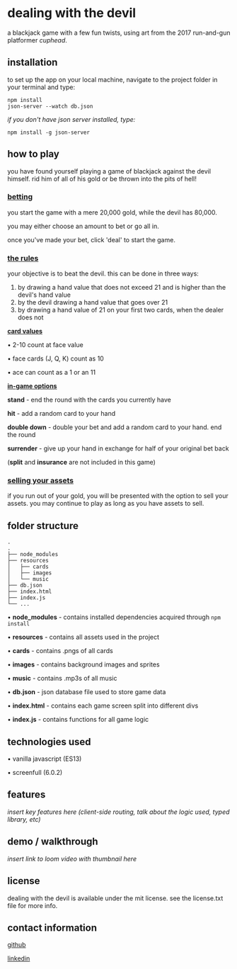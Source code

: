 # **dealing with the devil**

a blackjack game with a few fun twists, using art from the 2017 run-and-gun platformer *cuphead*.

## **installation**

to set up the app on your local machine, navigate to the project folder in your terminal and type:
```
npm install
json-server --watch db.json
```
*if you don't have json server installed, type:*
```
npm install -g json-server
```

## **how to play**

you have found yourself playing a game of blackjack against the devil himself. rid him of all of his gold or be thrown into the pits of hell!

### <ins>**betting**</ins>

you start the game with a mere 20,000 gold, while the devil has 80,000.

you may either choose an amount to bet or go all in.

once you've made your bet, click 'deal' to start the game.

### <ins>**the rules**</ins>

your objective is to beat the devil. this can be done in three ways:

1. by drawing a hand value that does not exceed 21 and is higher than the devil's hand value
2. by the devil drawing a hand value that goes over 21
3. by drawing a hand value of 21 on your first two cards, when the dealer does not

<ins>**card values**</ins>

• 2-10 count at face value

• face cards (J, Q, K) count as 10

• ace can count as a 1 or an 11

<ins>**in-game options**</ins>

**stand** - end the round with the cards you currently have

**hit** - add a random card to your hand

**double down** - double your bet and add a random card to your hand. end the round

**surrender** - give up your hand in exchange for half of your original bet back

(**split** and **insurance** are not included in this game)

### <ins>**selling your assets**</ins>

if you run out of your gold, you will be presented with the option to sell your assets. you may continue to play as long as you have assets to sell.

## **folder structure**
```
.
.
├── node_modules
├── resources
│   ├── cards
│   ├── images
│   └── music
├── db.json
├── index.html
├── index.js
└── ...
```

• **node_modules** - contains installed dependencies acquired through `npm install`

• **resources** - contains all assets used in the project

• **cards** - contains .pngs of all cards

• **images** - contains background images and sprites

• **music** - contains .mp3s of all music

• **db.json** - json database file used to store game data

• **index.html** - contains each game screen split into different divs

• **index.js** - contains functions for all game logic

## **technologies used**

• vanilla javascript  (ES13)

• screenfull          (6.0.2)

## **features**
*insert key features here (client-side routing, talk about the logic used, typed library, etc)*

## **demo / walkthrough**
*insert link to loom video with thumbnail here*

## **license**
dealing with the devil is available under the mit license. see the license.txt file for more info.

## **contact information**
[github](https://github.com/trevor-wells)

[linkedin](https://www.linkedin.com/in/trevor-e-wells/)
